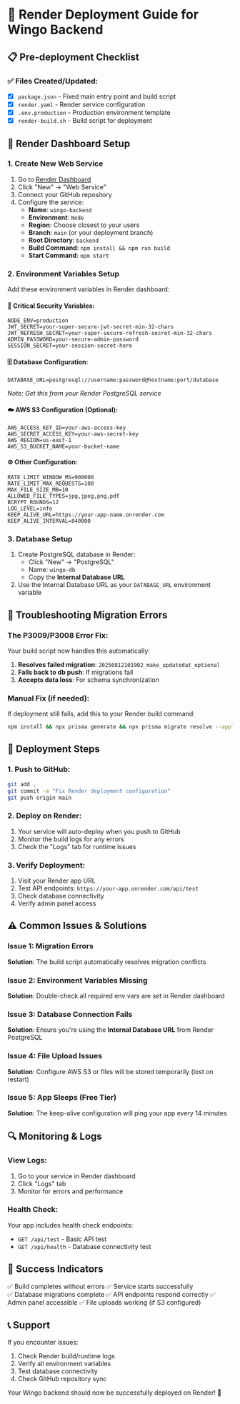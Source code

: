 # 🚀 Render Deployment Guide for Wingo Backend

## 📋 Pre-deployment Checklist

### ✅ Files Created/Updated:
- [x] `package.json` - Fixed main entry point and build script
- [x] `render.yaml` - Render service configuration
- [x] `.env.production` - Production environment template
- [x] `render-build.sh` - Build script for deployment

## 🔧 Render Dashboard Setup

### 1. Create New Web Service
1. Go to [Render Dashboard](https://dashboard.render.com)
2. Click "New" → "Web Service"
3. Connect your GitHub repository
4. Configure the service:
   - **Name**: `wingo-backend`
   - **Environment**: `Node`
   - **Region**: Choose closest to your users
   - **Branch**: `main` (or your deployment branch)
   - **Root Directory**: `backend`
   - **Build Command**: `npm install && npm run build`
   - **Start Command**: `npm start`

### 2. Environment Variables Setup
Add these environment variables in Render dashboard:

#### 🔐 Critical Security Variables:
```
NODE_ENV=production
JWT_SECRET=your-super-secure-jwt-secret-min-32-chars
JWT_REFRESH_SECRET=your-super-secure-refresh-secret-min-32-chars
ADMIN_PASSWORD=your-secure-admin-password
SESSION_SECRET=your-session-secret-here
```

#### 🗄️ Database Configuration:
```
DATABASE_URL=postgresql://username:password@hostname:port/database
```
*Note: Get this from your Render PostgreSQL service*

#### ☁️ AWS S3 Configuration (Optional):
```
AWS_ACCESS_KEY_ID=your-aws-access-key
AWS_SECRET_ACCESS_KEY=your-aws-secret-key
AWS_REGION=us-east-1
AWS_S3_BUCKET_NAME=your-bucket-name
```

#### ⚙️ Other Configuration:
```
RATE_LIMIT_WINDOW_MS=900000
RATE_LIMIT_MAX_REQUESTS=100
MAX_FILE_SIZE_MB=10
ALLOWED_FILE_TYPES=jpg,jpeg,png,pdf
BCRYPT_ROUNDS=12
LOG_LEVEL=info
KEEP_ALIVE_URL=https://your-app-name.onrender.com
KEEP_ALIVE_INTERVAL=840000
```

### 3. Database Setup
1. Create PostgreSQL database in Render:
   - Click "New" → "PostgreSQL"
   - Name: `wingo-db`
   - Copy the **Internal Database URL**
2. Use the Internal Database URL as your `DATABASE_URL` environment variable

## 🐛 Troubleshooting Migration Errors

### The P3009/P3008 Error Fix:
Your build script now handles this automatically:

1. **Resolves failed migration**: `20250812101902_make_updatedat_optional`
2. **Falls back to db push**: If migrations fail
3. **Accepts data loss**: For schema synchronization

### Manual Fix (if needed):
If deployment still fails, add this to your Render build command:
```bash
npm install && npx prisma generate && npx prisma migrate resolve --applied 20250812101902_make_updatedat_optional && npx prisma db push --accept-data-loss
```

## 🚦 Deployment Steps

### 1. Push to GitHub:
```bash
git add .
git commit -m "Fix Render deployment configuration"
git push origin main
```

### 2. Deploy on Render:
1. Your service will auto-deploy when you push to GitHub
2. Monitor the build logs for any errors
3. Check the "Logs" tab for runtime issues

### 3. Verify Deployment:
1. Visit your Render app URL
2. Test API endpoints: `https://your-app.onrender.com/api/test`
3. Check database connectivity
4. Verify admin panel access

## ⚠️ Common Issues & Solutions

### Issue 1: Migration Errors
**Solution**: The build script automatically resolves migration conflicts

### Issue 2: Environment Variables Missing
**Solution**: Double-check all required env vars are set in Render dashboard

### Issue 3: Database Connection Fails
**Solution**: Ensure you're using the **Internal Database URL** from Render PostgreSQL

### Issue 4: File Upload Issues
**Solution**: Configure AWS S3 or files will be stored temporarily (lost on restart)

### Issue 5: App Sleeps (Free Tier)
**Solution**: The keep-alive configuration will ping your app every 14 minutes

## 🔍 Monitoring & Logs

### View Logs:
1. Go to your service in Render dashboard
2. Click "Logs" tab
3. Monitor for errors and performance

### Health Check:
Your app includes health check endpoints:
- `GET /api/test` - Basic API test
- `GET /api/health` - Database connectivity test

## 🎉 Success Indicators

✅ Build completes without errors
✅ Service starts successfully  
✅ Database migrations complete
✅ API endpoints respond correctly
✅ Admin panel accessible
✅ File uploads working (if S3 configured)

## 📞 Support

If you encounter issues:
1. Check Render build/runtime logs
2. Verify all environment variables
3. Test database connectivity
4. Check GitHub repository sync

Your Wingo backend should now be successfully deployed on Render! 🎊
